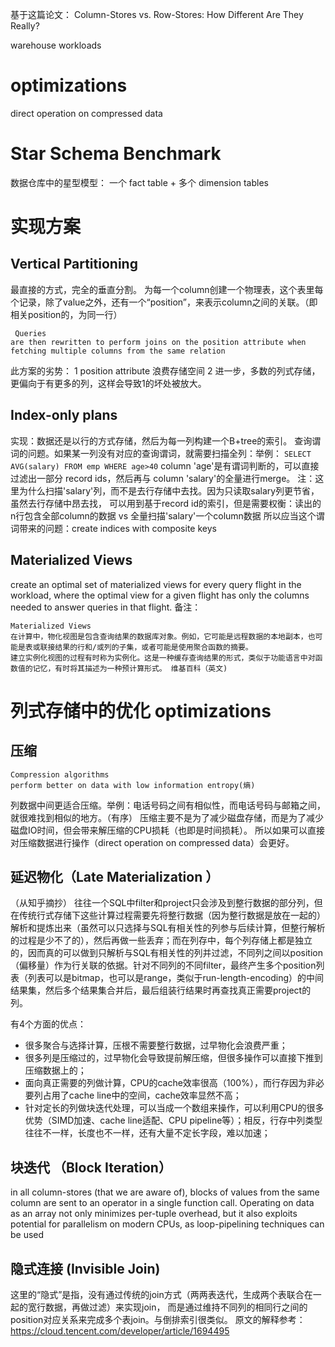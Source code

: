 基于这篇论文：
Column-Stores vs. Row-Stores: How Different Are They Really?


warehouse workloads

# optimizations
direct operation on compressed data

# Star Schema Benchmark
数据仓库中的星型模型：
一个 fact table + 多个 dimension tables

# 实现方案
## Vertical Partitioning
最直接的方式，完全的垂直分割。
为每一个column创建一个物理表，这个表里每个记录，除了value之外，还有一个“position”，来表示column之间的关联。（即相关position的，为同一行）
```
 Queries
are then rewritten to perform joins on the position attribute when
fetching multiple columns from the same relation
```
此方案的劣势：
1 position attribute 浪费存储空间
2 进一步，多数的列式存储，更偏向于有更多的列，这样会导致1的坏处被放大。

## Index-only plans
实现：数据还是以行的方式存储，然后为每一列构建一个B+tree的索引。
查询谓词的问题。如果某一列没有对应的查询谓词，就需要扫描全列：举例：
`SELECT AVG(salary) FROM emp WHERE age>40`
column 'age'是有谓词判断的，可以直接过滤出一部分 record ids，然后再与 column 'salary'的全量进行merge。
注：这里为什么扫描'salary'列，而不是去行存储中去找。因为只读取salary列更节省，虽然去行存储中昂去找，
可以用到基于record id的索引，但是需要权衡：读出的n行包含全部column的数据 vs 全量扫描'salary'一个column数据
所以应当这个谓词带来的问题：create indices with composite keys

## Materialized Views
create an optimal set of materialized views for every query flight in the workload, where the optimal view for a given flight has only the columns needed to answer
queries in that flight.
备注：
```
Materialized Views
在计算中，物化视图是包含查询结果的数据库对象。例如，它可能是远程数据的本地副本，也可能是表或联接结果的行和/或列的子集，或者可能是使用聚合函数的摘要。
建立实例化视图的过程有时称为实例化。这是一种缓存查询结果的形式，类似于功能语言中对函数值的记忆，有时将其描述为一种预计算形式。 维基百科（英文)
```

# 列式存储中的优化 optimizations
## 压缩
```
Compression algorithms
perform better on data with low information entropy(熵)
```
列数据中间更适合压缩。举例：电话号码之间有相似性，而电话号码与邮箱之间，就很难找到相似的地方。（有序）
压缩主要不是为了减少磁盘存储，而是为了减少磁盘IO时间，但会带来解压缩的CPU损耗（也即是时间损耗）。
所以如果可以直接对压缩数据进行操作（direct operation on compressed data）会更好。

## 延迟物化（Late Materialization ）
（从知乎摘抄）
往往一个SQL中filter和project只会涉及到整行数据的部分列，但在传统行式存储下这些计算过程需要先将整行数据（因为整行数据是放在一起的）解析和提炼出来（虽然可以只选择与SQL有相关性的列参与后续计算，但整行解析的过程是少不了的），然后再做一些丢弃；而在列存中，每个列存储上都是独立的，因而真的可以做到只解析与SQL有相关性的列并过滤，不同列之间以position（偏移量）作为行关联的依据。针对不同列的不同filter，最终产生多个position列表（列表可以是bitmap，也可以是range，类似于run-length-encoding）的中间结果集，然后多个结果集合并后，最后组装行结果时再查找真正需要project的列。

有4个方面的优点：

* 很多聚合与选择计算，压根不需要整行数据，过早物化会浪费严重；
* 很多列是压缩过的，过早物化会导致提前解压缩，但很多操作可以直接下推到压缩数据上的；
* 面向真正需要的列做计算，CPU的cache效率很高（100%），而行存因为非必要列占用了cache line中的空间，cache效率显然不高；
* 针对定长的列做块迭代处理，可以当成一个数组来操作，可以利用CPU的很多优势（SIMD加速、cache line适配、CPU pipeline等）；相反，行存中列类型往往不一样，长度也不一样，还有大量不定长字段，难以加速；

## 块迭代 （Block Iteration）
in all column-stores (that we are aware of), blocks of values from the same column are sent to
an operator in a single function call.
Operating on data as an array not only minimizes per-tuple overhead, but it also exploits potential
for parallelism on modern CPUs, as loop-pipelining techniques can be used 

## 隐式连接 (Invisible Join)
这里的“隐式”是指，没有通过传统的join方式（两两表迭代，生成两个表联合在一起的宽行数据，再做过滤）来实现join，
而是通过维持不同列的相同行之间的position对应关系来完成多个表join。与倒排索引很类似。
原文的解释参考：
https://cloud.tencent.com/developer/article/1694495
